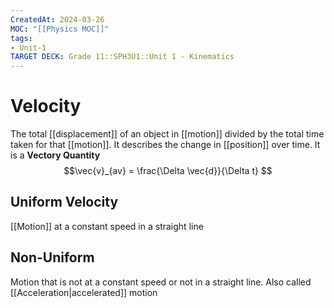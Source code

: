 ```yaml
---
CreatedAt: 2024-03-26
MOC: "[[Physics MOC]]"
tags:
- Unit-1
TARGET DECK: Grade 11::SPH3U1::Unit 1 - Kinematics
---
```


# Velocity
The total [[displacement]] of an object in [[motion]] divided by the total time taken for that [[motion]].
It describes the change in [[position]] over time.
It is a **Vectory Quantity**
$$\vec{v}_{av} = \frac{\Delta \vec{d}}{\Delta t} $$
<!--ID: 1718370433040-->


## Uniform Velocity
[[Motion]] at a constant speed in a straight line
<!--ID: 1718370433045-->


## Non-Uniform
Motion that is not at a constant speed or not in a straight line. Also called [[Acceleration|accelerated]] motion
<!--ID: 1718370433047-->
